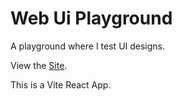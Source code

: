 # Web Ui Playground

A playground where I test UI designs.

View the [Site](https://web-ui-playground.netlify.app).

This is a Vite React App.